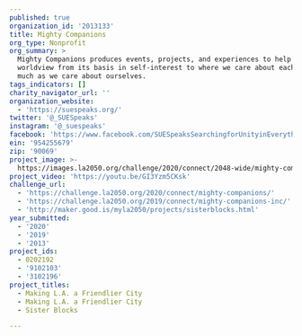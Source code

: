 ```yaml
---
published: true
organization_id: '2013133'
title: Mighty Companions
org_type: Nonprofit
org_summary: >
  Mighty Companions produces events, projects, and experiences to help shift our
  worldview from its basis in self-interest to where we care about each other as
  much as we care about ourselves.
tags_indicators: []
charity_navigator_url: ''
organization_website:
  - 'https://suespeaks.org/'
twitter: '@_SUESpeaks'
instagram: '@_suespeaks'
facebook: 'https://www.facebook.com/SUESpeaksSearchingforUnityinEverything/'
ein: '954255679'
zip: '90069'
project_image: >-
  https://images.la2050.org/challenge/2020/connect/2048-wide/mighty-companions.jpg
project_video: 'https://youtu.be/GI3Yzm5CKsk'
challenge_url:
  - 'https://challenge.la2050.org/2020/connect/mighty-companions/'
  - 'https://challenge.la2050.org/2019/connect/mighty-companions-inc/'
  - 'http://maker.good.is/myla2050/projects/sisterblocks.html'
year_submitted:
  - '2020'
  - '2019'
  - '2013'
project_ids:
  - 0202192
  - '9102103'
  - '3102196'
project_titles:
  - Making L.A. a Friendlier City
  - Making L.A. a Friendlier City
  - Sister Blocks

---
```

